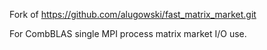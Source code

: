 Fork of https://github.com/alugowski/fast_matrix_market.git

For CombBLAS single MPI process matrix market I/O use. 


